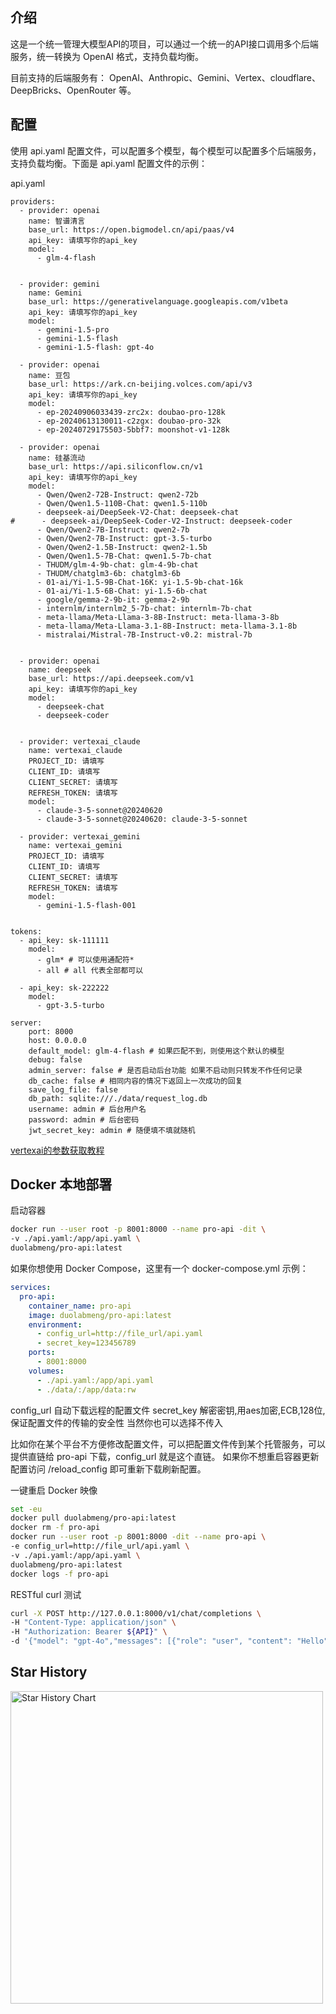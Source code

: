 
## 介绍

这是一个统一管理大模型API的项目，可以通过一个统一的API接口调用多个后端服务，统一转换为 OpenAI 格式，支持负载均衡。

目前支持的后端服务有： OpenAI、Anthropic、Gemini、Vertex、cloudflare、DeepBricks、OpenRouter 等。

## 配置

使用 api.yaml 配置文件，可以配置多个模型，每个模型可以配置多个后端服务，支持负载均衡。下面是 api.yaml 配置文件的示例：

api.yaml
```
providers:
  - provider: openai
    name: 智谱清言
    base_url: https://open.bigmodel.cn/api/paas/v4
    api_key: 请填写你的api_key
    model:
      - glm-4-flash
      

  - provider: gemini
    name: Gemini
    base_url: https://generativelanguage.googleapis.com/v1beta
    api_key: 请填写你的api_key
    model:
      - gemini-1.5-pro
      - gemini-1.5-flash
      - gemini-1.5-flash: gpt-4o

  - provider: openai
    name: 豆包
    base_url: https://ark.cn-beijing.volces.com/api/v3
    api_key: 请填写你的api_key
    model:
      - ep-20240906033439-zrc2x: doubao-pro-128k
      - ep-20240613130011-c2zgx: doubao-pro-32k
      - ep-20240729175503-5bbf7: moonshot-v1-128k

  - provider: openai
    name: 硅基流动
    base_url: https://api.siliconflow.cn/v1
    api_key: 请填写你的api_key
    model:
      - Qwen/Qwen2-72B-Instruct: qwen2-72b
      - Qwen/Qwen1.5-110B-Chat: qwen1.5-110b
      - deepseek-ai/DeepSeek-V2-Chat: deepseek-chat
#      - deepseek-ai/DeepSeek-Coder-V2-Instruct: deepseek-coder
      - Qwen/Qwen2-7B-Instruct: qwen2-7b
      - Qwen/Qwen2-7B-Instruct: gpt-3.5-turbo
      - Qwen/Qwen2-1.5B-Instruct: qwen2-1.5b
      - Qwen/Qwen1.5-7B-Chat: qwen1.5-7b-chat
      - THUDM/glm-4-9b-chat: glm-4-9b-chat
      - THUDM/chatglm3-6b: chatglm3-6b
      - 01-ai/Yi-1.5-9B-Chat-16K: yi-1.5-9b-chat-16k
      - 01-ai/Yi-1.5-6B-Chat: yi-1.5-6b-chat
      - google/gemma-2-9b-it: gemma-2-9b
      - internlm/internlm2_5-7b-chat: internlm-7b-chat
      - meta-llama/Meta-Llama-3-8B-Instruct: meta-llama-3-8b
      - meta-llama/Meta-Llama-3.1-8B-Instruct: meta-llama-3.1-8b
      - mistralai/Mistral-7B-Instruct-v0.2: mistral-7b


  - provider: openai
    name: deepseek
    base_url: https://api.deepseek.com/v1
    api_key: 请填写你的api_key
    model:
      - deepseek-chat
      - deepseek-coder


  - provider: vertexai_claude
    name: vertexai_claude
    PROJECT_ID: 请填写
    CLIENT_ID: 请填写
    CLIENT_SECRET: 请填写
    REFRESH_TOKEN: 请填写
    model:
      - claude-3-5-sonnet@20240620
      - claude-3-5-sonnet@20240620: claude-3-5-sonnet

  - provider: vertexai_gemini
    name: vertexai_gemini
    PROJECT_ID: 请填写
    CLIENT_ID: 请填写
    CLIENT_SECRET: 请填写
    REFRESH_TOKEN: 请填写
    model:
      - gemini-1.5-flash-001


tokens:
  - api_key: sk-111111
    model:
      - glm* # 可以使用通配符*
      - all # all 代表全部都可以

  - api_key: sk-222222
    model:
      - gpt-3.5-turbo

server:
    port: 8000
    host: 0.0.0.0
    default_model: glm-4-flash # 如果匹配不到，则使用这个默认的模型
    debug: false
    admin_server: false # 是否启动后台功能 如果不启动则只转发不作任何记录
    db_cache: false # 相同内容的情况下返回上一次成功的回复
    save_log_file: false
    db_path: sqlite:///./data/request_log.db
    username: admin # 后台用户名
    password: admin # 后台密码
    jwt_secret_key: admin # 随便填不填就随机
```

[vertexai的参数获取教程](./docs/vertexai的参数获取教程.md)



## Docker 本地部署

启动容器

```bash
docker run --user root -p 8001:8000 --name pro-api -dit \
-v ./api.yaml:/app/api.yaml \
duolabmeng/pro-api:latest
```

如果你想使用 Docker Compose，这里有一个 docker-compose.yml 示例：

```yaml
services:
  pro-api:
    container_name: pro-api
    image: duolabmeng/pro-api:latest
    environment:
      - config_url=http://file_url/api.yaml
      - secret_key=123456789
    ports:
      - 8001:8000
    volumes:
      - ./api.yaml:/app/api.yaml
      - ./data/:/app/data:rw
```

config_url 自动下载远程的配置文件 
secret_key 解密密钥,用aes加密,ECB,128位,保证配置文件的传输的安全性 当然你也可以选择不传入

比如你在某个平台不方便修改配置文件，可以把配置文件传到某个托管服务，可以提供直链给 pro-api 下载，config_url 就是这个直链。
如果你不想重启容器更新配置访问 /reload_config 即可重新下载刷新配置。


一键重启 Docker 映像

```bash
set -eu
docker pull duolabmeng/pro-api:latest
docker rm -f pro-api
docker run --user root -p 8001:8000 -dit --name pro-api \
-e config_url=http://file_url/api.yaml \
-v ./api.yaml:/app/api.yaml \
duolabmeng/pro-api:latest
docker logs -f pro-api
```

RESTful curl 测试

```bash
curl -X POST http://127.0.0.1:8000/v1/chat/completions \
-H "Content-Type: application/json" \
-H "Authorization: Bearer ${API}" \
-d '{"model": "gpt-4o","messages": [{"role": "user", "content": "Hello"}],"stream": true}'
```


## Star History

<a href="https://github.com/duolabmeng6/pro-api/stargazers">
        <img width="500" alt="Star History Chart" src="https://api.star-history.com/svg?repos=duolabmeng6/pro-api&type=Date">
</a>